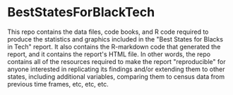 # BestStatesForBlackTech
This repo contains the data files, code books, and R code required to produce the statistics and graphics included 
in the "Best States for Blacks in Tech" report. It also contains the R-markdown code that generated the report, 
and it contains the report's HTML file. In other words, the repo contains all of the resources required to 
make the report "reproducible" for anyone interested in replicating its findings and/or extending them to
other states, including additional variables, comparing them to census data from previous time frames, etc, etc, etc.
